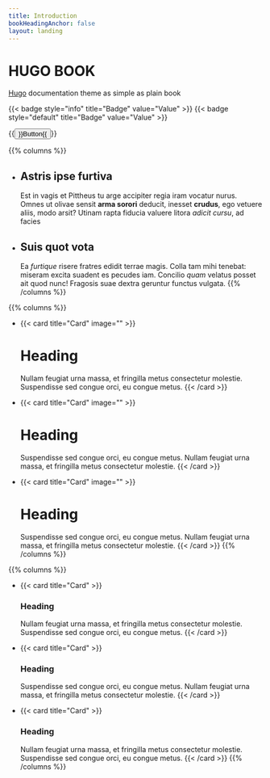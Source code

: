 ```yaml
---
title: Introduction
bookHeadingAnchor: false
layout: landing
---
```


<div class="book-hero">

# HUGO BOOK
[Hugo](https://gohugo.io) documentation theme as simple as plain book

{{< badge style="info" title="Badge" value="Value" >}} {{< badge style="default" title="Badge" value="Value" >}}

{{<button relref="/docs/network">}}Button{{</button>}}

</div>

{{% columns %}}
- ## Astris ipse furtiva
  Est in vagis et Pittheus tu arge accipiter regia iram vocatur nurus. Omnes ut
  olivae sensit **arma sorori** deducit, inesset **crudus**, ego vetuere aliis,
  modo arsit? Utinam rapta fiducia valuere litora _adicit cursu_, ad facies

- ## Suis quot vota
  Ea _furtique_ risere fratres edidit terrae magis. Colla tam mihi tenebat:
  miseram excita suadent es pecudes iam. Concilio _quam_ velatus posset ait quod
  nunc! Fragosis suae dextra geruntur functus vulgata.
{{% /columns %}}


{{% columns %}}
- {{< card title="Card" image="" >}}
  # Heading
  Nullam feugiat urna massa, et fringilla metus consectetur molestie. Suspendisse sed congue orci, eu congue metus.
  {{< /card >}}

- {{< card title="Card" image="" >}}
  # Heading
  Suspendisse sed congue orci, eu congue metus. Nullam feugiat urna massa, et fringilla metus consectetur molestie.
  {{< /card >}}

- {{< card title="Card" image="" >}}
  # Heading
  Suspendisse sed congue orci, eu congue metus. Nullam feugiat urna massa, et fringilla metus consectetur molestie.
  {{< /card >}}
{{% /columns %}}

{{% columns %}}
- {{< card title="Card" >}}
  ### Heading
  Nullam feugiat urna massa, et fringilla metus consectetur molestie. Suspendisse sed congue orci, eu congue metus.
  {{< /card >}}

- {{< card title="Card" >}}
  ### Heading
  Suspendisse sed congue orci, eu congue metus. Nullam feugiat urna massa, et fringilla metus consectetur molestie.
  {{< /card >}}

- {{< card title="Card" >}}
  ### Heading
  Nullam feugiat urna massa, et fringilla metus consectetur molestie. Suspendisse sed congue orci, eu congue metus.
  {{< /card >}}
{{% /columns %}}